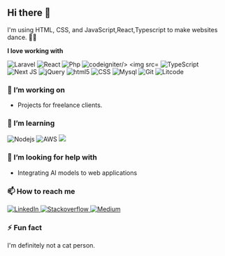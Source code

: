## Hi there 👋

I'm using HTML, CSS, and JavaScript,React,Typescript to make websites dance. 🕺🏽

**I love working with**

<div display="flex">
  <img src="https://img.shields.io/badge/laravel-%2320232a.svg?style=for-the-badge&logo=laravel&logoColor=%2361DAFB" alt="Laravel"/>
  <img src="https://img.shields.io/badge/react-%2320232a.svg?style=for-the-badge&logo=react&logoColor=%2361DAFB" alt="React"/>
  <img src="https://img.shields.io/badge/php-%2320232a.svg?style=for-the-badge&logo=php&logoColor=%2361DAFB" alt="Php"/>
  <img src="https://img.shields.io/badge/codeigniter-%2320232a.svg?style=for-the-badge&logo=codeigniter&logoColor=%2361DAFB" alt="codeigniter/>
  <img src="https://img.shields.io/badge/typescript-%23007ACC.svg?style=for-the-badge&logo=typescript&logoColor=white" alt="TypeScript"/>
  <img src="https://img.shields.io/badge/Javascript-%2320232a.svg?style=for-the-badge&logo=Javascript&logoColor=%2361DAFB" alt="TypeScript"/>
   <img src="https://img.shields.io/badge/Next-black?style=for-the-badge&logo=next.js&logoColor=white" alt="Next JS"/>
  <img src="https://img.shields.io/badge/jQuery-%23663399.svg?style=for-the-badge&logo=jQuery&logoColor=white" alt="jQuery"/>
  <img src="https://img.shields.io/badge/html5-%23663399.svg?style=for-the-badge&logo=html5&logoColor=white" alt="html5"/>
  <img src="https://img.shields.io/badge/css3-%231572B6.svg?style=for-the-badge&logo=css3&logoColor=white" alt="CSS"/>
  <img src="https://img.shields.io/badge/mysql-%231572B6.svg?style=for-the-badge&logo=mysql&logoColor=white" alt="Mysql"/>
  <img src="https://img.shields.io/badge/git-%231572B6.svg?style=for-the-badge&logo=git&logoColor=white" alt="Git"/>
  <img src="https://img.shields.io/badge/litcode-%231572B6.svg?style=for-the-badge&logo=litcode&logoColor=white" alt="Litcode"/>

</div>

### 🔭 I’m working on

- Projects for freelance clients.

### 🌱 I’m learning

<div display="flex">
  <img src="https://img.shields.io/badge/nodejs-2F3134?style=for-the-badge&logo=nodejs&logoColor=white" alt="Nodejs"/>
  <img src="https://img.shields.io/badge/Amazon_AWS-232F3E?style=for-the-badge&logo=amazon-aws&logoColor=white" alt="AWS"/>
  <img src="https://img.shields.io/badge/Docker-%2320232a.svg?style=for-the-badge&logo=Docker&logoColor=%2361DAFB alt="Docker""/>

</div>

### 🤔 I’m looking for help with

- Integrating AI models to web applications

### 📫 How to reach me

<div display="flex">
  <a href="https://www.linkedin.com/in/md-arif-rizvee-zishan-84baa24a/" target="_blank">
    <img src="https://img.shields.io/badge/linkedin-%230077B5.svg?style=for-the-badge&logo=linkedin&logoColor=white" alt="LinkedIn"/>
  </a>
  <a href="https://stackoverflow.com/users/2382531/zishan" target="_blank">
    <img src="https://img.shields.io/badge/stackoverflow-%230077B5.svg?style=for-the-badge&logo=stackoverflow&logoColor=white" alt="Stackoverflow"/>
  </a>
  <a href="https://medium.com/@zishan07csecuet" target="_blank">
    <img src="https://img.shields.io/badge/Medium-12100E?style=for-the-badge&logo=medium&logoColor=white" alt="Medium"/>
  </a>
</div>

### ⚡ Fun fact

I'm definitely not a cat person.
